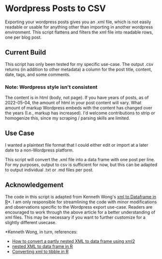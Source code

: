 # Wordpress Posts to CSV
Exporting your wordpress posts gives you an .xml file, which is not easily readable or usable for anything other than importing in another wordpress environment.
This script flattens and filters the xml file into readable rows, one per blog post.

## Current Build
This script has only been tested for my specific use-case. 
The output .csv returns (in addition to other metadata) a column for the post title, content, date, tags, and some comments. 

### Note: Wordpress style isn't consistent 
The content is in html (body, not page). If you have years of posts, as of 2022-05-04, the amount of html in your post content will vary. What amount of markup Wordpress embeds with the content has changed over the years (I.e., markup has increased). I'd welcome contributions to strip or homogenize this, since my scraping / parsing skills are limited.

## Use Case
I wanted a plaintext file format that I could either edit or import at a later date to a non-Wordpress platform. 

This script will convert the .xml file into a data frame with one post per line.
For my purposes, output to csv is sufficient for now, but this can be adapted to output individual .txt or .md files per post. 

## Acknowledgement
The code in this script is adapted from Kenneth Wong's [xml to Dataframe in R](https://urbandatapalette.com/post/2021-03-xml-dataframe-r/)*.
I am only responsible for streamlining the code with minor modifications and observations specific to the Wordpress export use-case.
Readers are encouraged to work through the above article for a better understanding of xml files. 
This may be necessary if you want to further customize for a slightly different usecase.

*Kenneth Wong, in turn, references:  
- [How to convert a partly nested XML to data frame using xml2](https://community.rstudio.com/t/how-to-convert-a-partly-nested-xml-to-data-frame-using-xml2/36705/2)
- [nested XML to data frame in R](https://stackoverflow.com/questions/47254923/nested-xml-to-data-frame-in-r)
- [Converting xml to tibble in R](https://megapteraphile.wordpress.com/2020/03/29/converting-xml-to-tibble-in-r/)
